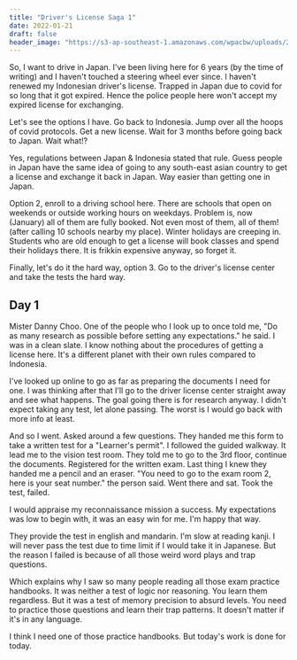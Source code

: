 ```yaml
---
title: "Driver's License Saga 1"
date: 2022-01-21
draft: false
header_image: "https://s3-ap-southeast-1.amazonaws.com/wpacbw/uploads/2016/12/s_IMG_20160918_135044.jpg"
---
```


So, I want to drive in Japan. I've been living here for 6 years (by the time of writing) and I haven't touched a steering wheel ever since. I haven't renewed my Indonesian driver's license. Trapped in Japan due to covid for so long that it got expired. Hence the police people here won't accept my expired license for exchanging.

Let's see the options I have. Go back to Indonesia. Jump over  all the hoops of covid protocols. Get a new license. Wait for 3 months before going back to Japan. Wait what!?

Yes, regulations between Japan & Indonesia stated that rule. Guess people in Japan have the same idea of going to any south-east asian country to get a license and exchange it back in Japan. Way easier than getting one in Japan.

Option 2, enroll to a driving school here. There are schools that open on weekends or outside working hours on weekdays. Problem is, now (January) all of them are fully booked. Not even most of them, all of them! (after calling 10 schools nearby my place). Winter holidays are creeping in. Students who are old enough to get a license will book classes and spend their holidays there. It is frikkin expensive anyway, so forget it.

Finally, let's do it the hard way, option 3. Go to the driver's license center and take the tests the hard way.

## Day 1

Mister Danny Choo. One of the people who I look up to once told me, "Do as many research as possible before setting  any expectations." he said. I was in  a clean slate. I know nothing about the procedures of getting a license here. It's a different planet with their own rules compared to Indonesia.

I've looked up online to go as far as preparing the documents I need for one. I was thinking after that I'll go to the driver license center straight away and see what happens. The goal going there is for research anyway. I didn't expect taking any test, let alone passing. The worst is I would go back with more info at least.

And so I went. Asked around a few questions. They handed me this form to take a written test for a "Learner's permit". I followed the guided walkway. It lead me to the vision test room. They told me to go to the 3rd floor, continue the documents. Registered for the written exam. Last thing I knew they handed me a pencil and an eraser. "You need to go to the exam room 2, here is your seat number." the person said. Went there and sat. Took the test, failed.

I would appraise my reconnaissance mission a success. My expectations was low to begin with, it was an easy win for me. I'm happy that way.

They provide the test in english and mandarin. I'm slow at reading kanji. I will never pass the test due to time limit if I would take it in Japanese. But the reason I failed is because of all those weird word plays and trap questions.

Which explains why I saw so many people reading all those exam practice handbooks. It was neither a test of logic nor reasoning. You learn them regardless. But it was a test of memory precision to absurd levels. You need to practice those questions and learn their trap patterns. It doesn't matter if it's in any language.

I think I need one of those practice handbooks. But today's work is done for today.
